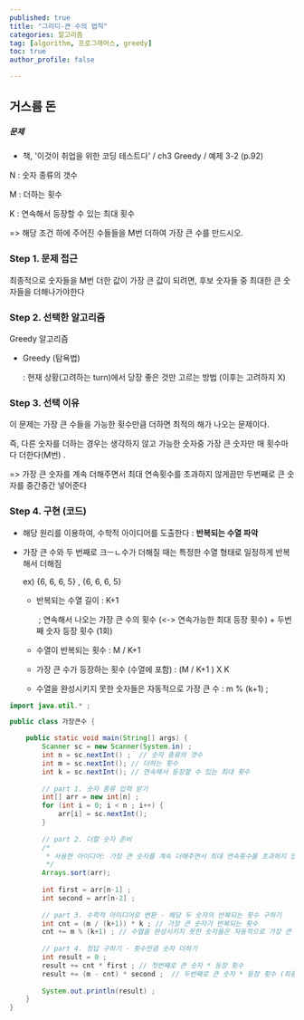 ```yaml
---
published: true
title: "그리디-큰 수의 법칙" 
categories: 알고리즘 
tag: [algorithm, 프로그래머스, greedy] 
toc: true
author_profile: false 

---
```




## 거스름 돈

##### 문제 

* 책, '이것이 취업을 위한 코딩 테스트다' / ch3 Greedy / 예제 3-2 (p.92)

N :  숫자 종류의 갯수 

M :  더하는 횟수

K : 연속해서 등장할 수 있는 최대 횟수  

=> 해당 조건 하에 주어진 수들들을 M번 더하여 가장 큰 수를 만드시오.

  

### Step 1. 문제 접근 

최종적으로 숫자들을 M번 더한 값이 가장 큰 값이 되려면, 후보 숫자들 중 최대한 큰 숫자들을 더해나가야한다 



### Step 2. 선택한 알고리즘 

Greedy 알고리즘 

* Greedy (탐욕법)

  : 현재 상황(고려하는 turn)에서 당장 좋은 것만 고르는 방법 (이후는 고려하지 X)



### Step 3. 선택 이유 

이 문제는 가장 큰 수들을 가능한 횟수만큼 더하면 최적의 해가 나오는 문제이다. 

즉, 다른 숫자를 더하는 경우는 생각하지 않고 가능한 숫자중 가장 큰 숫자만 매 횟수마다 더한다(M번) . 

=> 가장 큰 숫자를 계속 더해주면서 최대 연속횟수를 초과하지 않게끔만 두번째로 큰 숫자를 중간중간 넣어준다  





### Step 4. 구현 (코드)

* 해당 원리를 이용하여, 수학적 아이디어를 도출한다 : **반복되는 수열 파악** 

* 가장 큰 수와 두 번째로 크ㅡㄴ수가 더해질 때는 특정한 수열 형태로 일정하게 반복해서 더해짐

  ex) {6, 6, 6, 5} , {6, 6, 6, 5}

  * 반복되는 수열 길이 : K+1

    ​			 ; 연속해서 나오는 가장 큰 수의 횟수 (<-> 연속가능한 최대 등장 횟수) + 두번째 숫자 등장 횟수 (1회)

  * 수열이 반복되는 횟수 : M / K+1 

  * 가장 큰 수가 등장하는 횟수 (수열에 포함) : (M / K+1 ) X K  

  * 수열을 완성시키지 못한 숫자들은 자동적으로 가장 큰 수 : m % (k+1) ;

  

```java
import java.util.* ; 

public class 가장큰수 {

	public static void main(String[] args) {
		Scanner sc = new Scanner(System.in) ; 
		int n = sc.nextInt() ;  // 숫자 종류의 갯수 
	 	int m = sc.nextInt(); // 더하는 횟수 
		int k = sc.nextInt(); // 연속해서 등장할 수 있는 최대 횟수  
		
		// part 1. 숫자 종류 입력 받기 
		int[] arr = new int[n] ; 
		for (int i = 0; i < n ; i++) {
			arr[i] = sc.nextInt(); 
		}
		
		// part 2. 더할 숫자 준비 
		/*
		 * 사용한 아이디어: 가장 큰 숫자를 계속 더해주면서 최대 연속횟수를 초과하지 않게끔만 두번째로 큰 숫자를 중간중간 넣어준다  
		 */
		Arrays.sort(arr); 
		
		int first = arr[n-1] ; 
		int second = arr[n-2] ; 
		
		// part 3. 수학적 아이디어로 변환 - 해당 두 숫자의 반복되는 횟수 구하기 
		int cnt = (m / (k+1)) * k ; // 가장 큰 숫자가 반복되는 횟수 
		cnt += m % (k+1) ; // 수열을 완성시키지 못한 숫자들은 자동적으로 가장 큰 수 -> 가장 큰 수 등장 횟수에 포함 
		
		// part 4. 정답 구하기 - 횟수만큼 숫자 더하기 
		int result = 0 ; 
		result += cnt * first ; // 첫번째로 큰 숫자 * 등장 횟수 
		result += (m - cnt) * second ;  // 두번째로 큰 숫자 * 등장 횟수 (최종 등장 횟수 - 첫번째 수수자 등장 횟수) 
		
		System.out.println(result) ;	
	}
}
```

